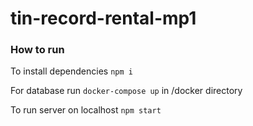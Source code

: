 # tin-record-rental-mp1

### How to run

To install dependencies `npm i`

For database run `docker-compose up` in /docker directory

To run server on localhost `npm start`